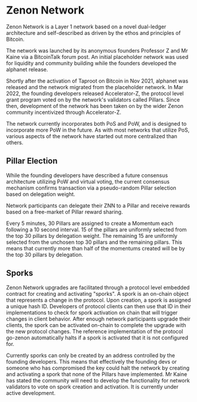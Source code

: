 # Zenon Network

Zenon Network is a Layer 1 network based on a novel dual-ledger architecture and self-described as driven by the ethos and principles of Bitcoin.

The network was launched by its anonymous founders Professor Z and Mr Kaine via a BitcoinTalk forum post.
An initial placeholder network was used for liquidity and community building while the founders developed the alphanet release.

Shortly after the activation of Taproot on Bitcoin in Nov 2021, alphanet was released and the network migrated from the placeholder network.
In Mar 2022, the founding developers released Accelerator-Z, the protocol level grant program voted on by the network's validators called Pillars.
Since then, development of the network has been taken on by the wider Zenon community incentivized through Accelerator-Z.

The network currently incorporates both PoS and PoW, and is designed to incorporate more PoW in the future.
As with most networks that utilize PoS, various aspects of the network have started out more centralized than others.

## Pillar Election

While the founding developers have described a future consensus architecture utilizing PoW and virtual voting,
the current consensus mechanism confirms transaction via a pseudo-random Pillar selection based on delegation weight.

Network participants can delegate their ZNN to a Pillar and receive rewards based on a free-market of Pillar reward sharing.

Every 5 minutes, 30 Pillars are assigned to create a Momentum each following a 10 second interval.
15 of the pillars are uniformly selected from the top 30 pillars by delegation weight.
The remaining 15 are uniformly selected from the unchosen top 30 pillars and the remaining pillars.
This means that currently more than half of the momentums created will be by the top 30 pillars by delegation.

## Sporks

Zenon Network upgrades are facilitated through a protocol level embedded contract for creating and activating "sporks".
A spork is an on-chain object that represents a change in the protocol. Upon creation, a spork is assigned a unique hash ID.
Developers of protocol clients can then use that ID in their implementations to check for spork activation on chain that will trigger changes in client behavior.
After enough network participants upgrade their clients, the spork can be activated on-chain to complete the upgrade with the new protocol changes.
The reference implementation of the protocol go-zenon automatically halts if a spork is activated that it is not configured for.

Currently sporks can only be created by an address controlled by the founding developers.
This means that effectively the founding devs or someone who has compromised the key could halt the network by creating and activating a spork that none of the Pillars have implemented.
Mr Kaine has stated the community will need to develop the functionality for network validators to vote on spork creation and activation.
It is currently under active development.
